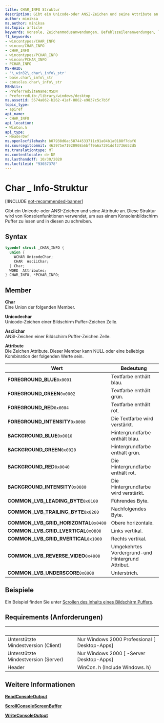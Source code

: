 ```yaml
---
title: CHAR_INFO Struktur
description: Gibt ein Unicode-oder ANSI-Zeichen und seine Attribute an. Diese Struktur wird von Konsolenfunktionen verwendet, um aus einem Konsolenbildschirm Puffer zu lesen und in diesen zu schreiben.
author: miniksa
ms.author: miniksa
ms.topic: article
keywords: Konsole, Zeichenmodusanwendungen, Befehlszeilenanwendungen, Terminalanwendungen, Konsolen-API
f1_keywords:
- wincontypes/CHAR_INFO
- wincon/CHAR_INFO
- CHAR_INFO
- wincontypes/PCHAR_INFO
- wincon/PCHAR_INFO
- PCHAR_INFO
MS-HAID:
- '\_win32\_char\_info\_str'
- base.char\_info\_str
- consoles.char\_info\_str
MSHAttr:
- PreferredSiteName:MSDN
- PreferredLib:/library/windows/desktop
ms.assetid: 5574a862-b262-41af-8862-e9837c5c7b5f
topic_type:
- apiref
api_name:
- CHAR_INFO
api_location:
- WinCon.h
api_type:
- HeaderDef
ms.openlocfilehash: b07938d6ac58744533711c91a04b1a0188f7daf6
ms.sourcegitcommit: 463975e71920908a6bff9a6a7291ddf3736652d5
ms.translationtype: MT
ms.contentlocale: de-DE
ms.lasthandoff: 10/30/2020
ms.locfileid: "93037378"
---
```

# <a name="char_info-structure"></a>Char \_ Info-Struktur

[!INCLUDE [not-recommended-banner](./includes/not-recommended-banner.md)]

Gibt ein Unicode-oder ANSI-Zeichen und seine Attribute an. Diese Struktur wird von Konsolenfunktionen verwendet, um aus einem Konsolenbildschirm Puffer zu lesen und in diesen zu schreiben.

## <a name="syntax"></a>Syntax

```C
typedef struct _CHAR_INFO {
  union {
    WCHAR UnicodeChar;
    CHAR  AsciiChar;
  } Char;
  WORD  Attributes;
} CHAR_INFO, *PCHAR_INFO;
```

## <a name="members"></a>Member

**Char**  
Eine Union der folgenden Member.

**Unicodechar**  
Unicode-Zeichen einer Bildschirm Puffer-Zeichen Zelle.

**Asciichar**  
ANSI-Zeichen einer Bildschirm Puffer-Zeichen Zelle.

**Attribute**  
Die Zeichen Attribute. Dieser Member kann NULL oder eine beliebige Kombination der folgenden Werte sein.

| Wert | Bedeutung |
|-|-|
| **FOREGROUND_BLUE**`0x0001` | Textfarbe enthält blau. |
| **FOREGROUND_GREEN**`0x0002` | Textfarbe enthält grün. |
| **FOREGROUND_RED**`0x0004` | Textfarbe enthält rot. |
| **FOREGROUND_INTENSITY**`0x0008` | Die Textfarbe wird verstärkt. |
| **BACKGROUND_BLUE**`0x0010` | Hintergrundfarbe enthält blau. |
| **BACKGROUND_GREEN**`0x0020` | Hintergrundfarbe enthält grün. |
| **BACKGROUND_RED**`0x0040` | Die Hintergrundfarbe enthält rot. |
| **BACKGROUND_INTENSITY**`0x0080` | Die Hintergrundfarbe wird verstärkt. |
| **COMMON_LVB_LEADING_BYTE**`0x0100` | Führendes Byte. |
| **COMMON_LVB_TRAILING_BYTE**`0x0200` | Nachfolgendes Byte. |
| **COMMON_LVB_GRID_HORIZONTAL**`0x0400` | Obere horizontale. |
| **COMMON_LVB_GRID_LVERTICAL**`0x0800` | Links vertikal. |
| **COMMON_LVB_GRID_RVERTICAL**`0x1000` | Rechts vertikal. |
| **COMMON_LVB_REVERSE_VIDEO**`0x4000` | Umgekehrtes Vordergrund-und Hintergrund Attribut. |
| **COMMON_LVB_UNDERSCORE**`0x8000` | Unterstrich. |

## <a name="examples"></a>Beispiele

Ein Beispiel finden Sie unter [Scrollen des Inhalts eines Bildschirm Puffers](scrolling-a-screen-buffer-s-contents.md).

## <a name="requirements"></a>Requirements (Anforderungen)

| &nbsp; | &nbsp; |
|-|-|
| Unterstützte Mindestversion (Client) | Nur Windows 2000 Professional \[ Desktop-Apps\] |
| Unterstützte Mindestversion (Server) | Nur Windows 2000 \[ -Server Desktop-Apps\] |
| Header | WinCon. h (Include Windows. h) |

## <a name="see-also"></a>Weitere Informationen

[**ReadConsoleOutput**](readconsoleoutput.md)

[**ScrollConsoleScreenBuffer**](scrollconsolescreenbuffer.md)

[**WriteConsoleOutput**](writeconsoleoutput.md)
